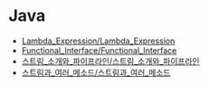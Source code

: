 # Java
* [Lambda_Expression/Lambda_Expression](Lambda_Expression/Lambda_Expression)
* [Functional_Interface/Functional_Interface](Functional_Interface/Functional_Interface)
* [스트림_소개와_파이프라인/스트림_소개와_파이프라인](스트림_소개와_파이프라인/스트림_소개와_파이프라인)
* [스트림과_여러_메소드/스트림과_여러_메소드](스트림과_여러_메소드/스트림과_여러_메소드)
